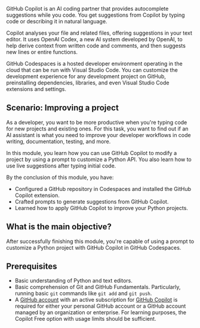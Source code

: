 GitHub Copilot is an AI coding partner that provides autocomplete suggestions while you code. You get suggestions from Copilot by typing code or describing it in natural language.

Copilot analyses your file and related files, offering suggestions in your text editor. It uses OpenAI Codex, a new AI system developed by OpenAI, to help derive context from written code and comments, and then suggests new lines or entire functions.

GitHub Codespaces is a hosted developer environment operating in the cloud that can be run with Visual Studio Code. You can customize the development experience for any development project on GitHub, preinstalling dependencies, libraries, and even Visual Studio Code extensions and settings.

## Scenario: Improving a project

As a developer, you want to be more productive when you're typing code for new projects and existing ones. For this task, you want to find out if an AI assistant is what you need to improve your developer workflows in code writing, documentation, testing, and more.

In this module, you learn how you can use GitHub Copilot to modify a project by using a prompt to customize a Python API. You also learn how to use live suggestions after typing initial code.

By the conclusion of this module, you have:

- Configured a GitHub repository in Codespaces and installed the GitHub Copilot extension.
- Crafted prompts to generate suggestions from GitHub Copilot.
- Learned how to apply GitHub Copilot to improve your Python projects.

## What is the main objective?

After successfully finishing this module, you're capable of using a prompt to customize a Python project with GitHub Copilot in GitHub Codespaces.

## Prerequisites

- Basic understanding of Python and text editors.
- Basic comprehension of Git and GitHub Fundamentals. Particularly, running basic `git` commands like `git add` and `git push`.
- A [GitHub account](https://github.com/login) with an active subscription for [GitHub Copilot](https://github.com/github-copilot/signup) is required for either your personal GitHub account or a GitHub account managed by an organization or enterprise. For learning purposes, the Copilot Free option with usage limits should be sufficient.
